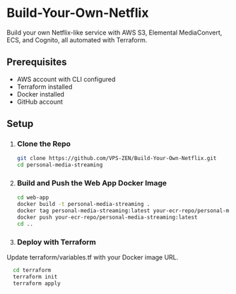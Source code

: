 # Build-Your-Own-Netflix
Build your own Netflix-like service with AWS S3, Elemental MediaConvert, ECS, and Cognito, all automated with Terraform.

## Prerequisites
- AWS account with CLI configured
- Terraform installed
- Docker installed
- GitHub account

## Setup

1. ### Clone the Repo
   ```bash
   git clone https://github.com/VPS-ZEN/Build-Your-Own-Netflix.git
   cd personal-media-streaming

2. ### Build and Push the Web App Docker Image
   ```bash
   cd web-app
   docker build -t personal-media-streaming .
   docker tag personal-media-streaming:latest your-ecr-repo/personal-media-streaming:latest
   docker push your-ecr-repo/personal-media-streaming:latest
   cd ..


3. ### Deploy with Terraform
Update terraform/variables.tf with your Docker image URL.
  ```bash
    cd terraform
    terraform init
    terraform apply
